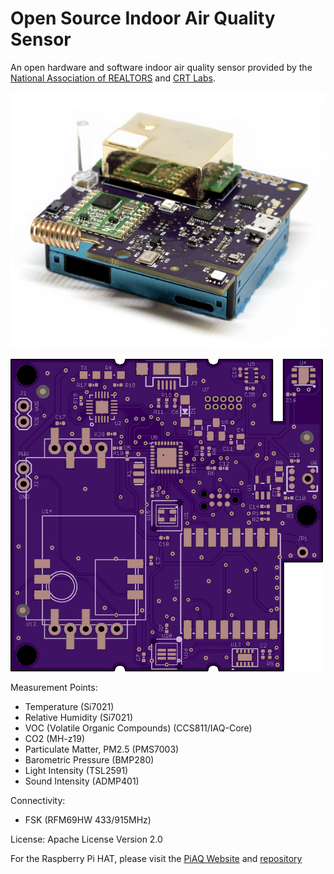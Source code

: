 # Open Source Indoor Air Quality Sensor
An open hardware and software indoor air quality sensor provided by the [National Association of REALTORS](http://realtor.org) and [CRT Labs](https://crtlabs.org).

![](assets/Touchstone.jpg)

![bruh](assets/render.png)

Measurement Points:

* Temperature (Si7021)
* Relative Humidity (Si7021)
* VOC (Volatile Organic Compounds) (CCS811/IAQ-Core)
* CO2 (MH-z19)
* Particulate Matter, PM2.5 (PMS7003)
* Barometric Pressure (BMP280)
* Light Intensity (TSL2591)
* Sound Intensity (ADMP401)

Connectivity:

* FSK (RFM69HW 433/915MHz)


License:
Apache License Version 2.0

For the Raspberry Pi HAT, please visit the [PiAQ Website](http://piaq.io) and [repository](https://github.com/NationalAssociationOfRealtors/PiAQ)
